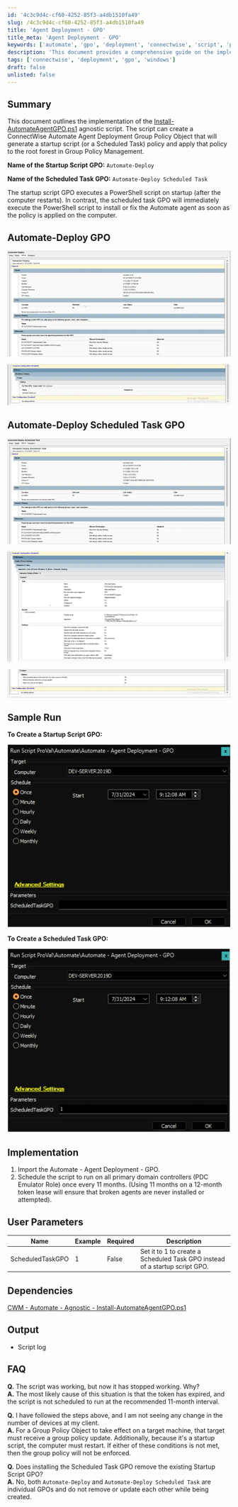 ```yaml
---
id: '4c3c9d4c-cf60-4252-85f3-a4db1510fa49'
slug: /4c3c9d4c-cf60-4252-85f3-a4db1510fa49
title: 'Agent Deployment - GPO'
title_meta: 'Agent Deployment - GPO'
keywords: ['automate', 'gpo', 'deployment', 'connectwise', 'script', 'policy']
description: 'This document provides a comprehensive guide on the implementation of the Automate Deploy Group Policy Object (GPO) for ConnectWise Automate. It explains how to create both a startup script GPO and a scheduled task GPO to effectively deploy the Automate agent across devices in a network. The document includes details on user parameters, dependencies, implementation steps, and frequently asked questions.'
tags: ['connectwise', 'deployment', 'gpo', 'windows']
draft: false
unlisted: false
---
```


## Summary

This document outlines the implementation of the [Install-AutomateAgentGPO.ps1](/docs/0163e7d2-d72d-4b31-b0fe-294df333d125) agnostic script. The script can create a ConnectWise Automate Agent Deployment Group Policy Object that will generate a startup script (or a Scheduled Task) policy and apply that policy to the root forest in Group Policy Management.

**Name of the Startup Script GPO:** `Automate-Deploy`

**Name of the Scheduled Task GPO:** `Automate-Deploy Scheduled Task`

The startup script GPO executes a PowerShell script on startup (after the computer restarts). In contrast, the scheduled task GPO will immediately execute the PowerShell script to install or fix the Automate agent as soon as the policy is applied on the computer.

## Automate-Deploy GPO

![Automate-Deploy GPO Image 1](../../../static/img/docs/4c3c9d4c-cf60-4252-85f3-a4db1510fa49/image_1.webp)

![Automate-Deploy GPO Image 2](../../../static/img/docs/4c3c9d4c-cf60-4252-85f3-a4db1510fa49/image_2.webp)

## Automate-Deploy Scheduled Task GPO

![Automate-Deploy Scheduled Task GPO Image 1](../../../static/img/docs/4c3c9d4c-cf60-4252-85f3-a4db1510fa49/image_3.webp)

![Automate-Deploy Scheduled Task GPO Image 2](../../../static/img/docs/4c3c9d4c-cf60-4252-85f3-a4db1510fa49/image_4.webp)

![Automate-Deploy Scheduled Task GPO Image 3](../../../static/img/docs/4c3c9d4c-cf60-4252-85f3-a4db1510fa49/image_5.webp)

## Sample Run

**To Create a Startup Script GPO:**

![Create Startup Script GPO](../../../static/img/docs/4c3c9d4c-cf60-4252-85f3-a4db1510fa49/image_6.webp)

**To Create a Scheduled Task GPO:**

![Create Scheduled Task GPO](../../../static/img/docs/4c3c9d4c-cf60-4252-85f3-a4db1510fa49/image_7.webp)

## Implementation

1. Import the Automate - Agent Deployment - GPO.
2. Schedule the script to run on all primary domain controllers (PDC Emulator Role) once every 11 months. (Using 11 months on a 12-month token lease will ensure that broken agents are never installed or attempted).

## User Parameters

| Name                | Example | Required | Description                                                                                   |
|---------------------|---------|----------|-----------------------------------------------------------------------------------------------|
| ScheduledTaskGPO    | 1       | False    | Set it to 1 to create a Scheduled Task GPO instead of a startup script GPO.                  |

## Dependencies

[CWM - Automate - Agnostic - Install-AutomateAgentGPO.ps1](/docs/0163e7d2-d72d-4b31-b0fe-294df333d125)

## Output

- Script log

## FAQ

**Q.** The script was working, but now it has stopped working. Why?  
**A.** The most likely cause of this situation is that the token has expired, and the script is not scheduled to run at the recommended 11-month interval.

**Q.** I have followed the steps above, and I am not seeing any change in the number of devices at my client.  
**A.** For a Group Policy Object to take effect on a target machine, that target must receive a group policy update. Additionally, because it's a startup script, the computer must restart. If either of these conditions is not met, then the group policy will not be enforced.

**Q.** Does installing the Scheduled Task GPO remove the existing Startup Script GPO?  
**A.** No, both `Automate-Deploy` and `Automate-Deploy Scheduled Task` are individual GPOs and do not remove or update each other while being created.